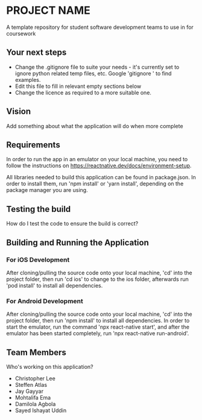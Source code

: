 # PROJECT NAME
A template repository for student software development teams to use in for coursework


## Your next steps
* Change the .gitignore file to suite your needs - it's currently set to ignore python related temp files, etc. Google 'gitignore <your language>' to find examples.
* Edit this file to fill in relevant empty sections below
* Change the licence as required to a more suitable one. 


## Vision
 Add something about what the application will do when more complete


## Requirements
In order to run the app in an emulator on your local machine, you need to follow the instructions on https://reactnative.dev/docs/environment-setup.

All libraries needed to build this application can be found in package.json. In order to install them, run 'npm install' or 'yarn install', depending on the package manager you are using.


## Testing the build
How do I test the code to ensure the build is correct?

  
## Building and Running the Application
 
### For iOS Development
After cloning/pulling the source code onto your local machine, 'cd' into the project folder, then run 'cd ios' to change to the ios folder, afterwards run 'pod install' to install all dependencies.

### For Android Development
After cloning/pulling the source code onto your local machine, 'cd' into the project folder, then run 'npm install' to install all dependencies. In order to start the emulator, run the command 'npx react-native start', and after the emulator has been started completely, run 'npx react-native run-android'.

  
## Team Members
 Who's working on this application?
 * Christopher Lee
 * Steffen Atlas
 * Jay Gayyar
 * Mohtalifa Ema
 * Damilola Agbola
 * Sayed Ishayat Uddin
